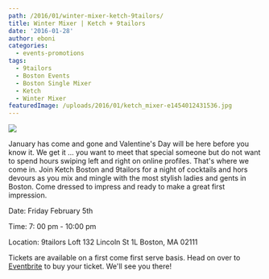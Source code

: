 ```yaml
---
path: /2016/01/winter-mixer-ketch-9tailors/
title: Winter Mixer | Ketch + 9tailors
date: '2016-01-28'
author: eboni
categories:
  - events-promotions
tags:
  - 9tailors
  - Boston Events
  - Boston Single Mixer
  - Ketch
  - Winter Mixer
featuredImage: /uploads/2016/01/ketch_mixer-e1454012431536.jpg
---
```

![](https://cdn.evbuc.com/eventlogos/17025857/ketch.jpg)

January has come and gone and Valentine's Day will be here before you know it. We get it ... you want to meet that special someone but do not want to spend hours swiping left and right on online profiles. That's where we come in. Join Ketch Boston and 9tailors for a night of cocktails and hors devours as you mix and mingle with the most stylish ladies and gents in Boston. Come dressed to impress and ready to make a great first impression.

Date: Friday February 5th

Time: 7: 00 pm - 10:00 pm

Location: 9tailors Loft 132 Lincoln St 1L Boston, MA 02111

Tickets are available on a first come first serve basis. Head on over to [Eventbrite](https://www.eventbrite.com/e/winter-mixer-ketch-9tailors-tickets-20082667800?aff=eac2) to buy your ticket. We'll see you there!